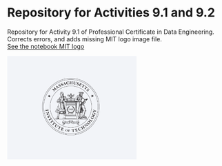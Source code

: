 # Repository for Activities 9.1 and 9.2
Repository for Activity 9.1 of  Professional Certificate in Data Engineering. 
Corrects errors, and adds missing MIT logo image file.  
[See the notebook MIT logo](./MIT.ipynb)

<img src= "./MIT.png" width='300'/>   

